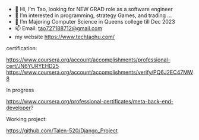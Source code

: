 - 👋 Hi, I’m Tao, looking for NEW GRAD role as a software engineer 
- 👀 I’m interested in programming, strategy Games, and trading ...
- 🌱 I’m Majoring Computer Science in Queens college till Dec 2023
- 📫 Email: tao727188712@gmail.com
- my website https://www.techtaohu.com/
<!---
Talen-520/Talen-520 is a ✨ special ✨ repository because its `README.md` (this file) appears on your GitHub profile.
You can click the Preview link to take a look at your changes.
--->

certification:

https://www.coursera.org/account/accomplishments/professional-cert/JN6YURYEHD25
https://www.coursera.org/account/accomplishments/verify/PQ6J2EC47MW8

In progress

https://www.coursera.org/professional-certificates/meta-back-end-developer?

Working project:

https://github.com/Talen-520/Django_Project
